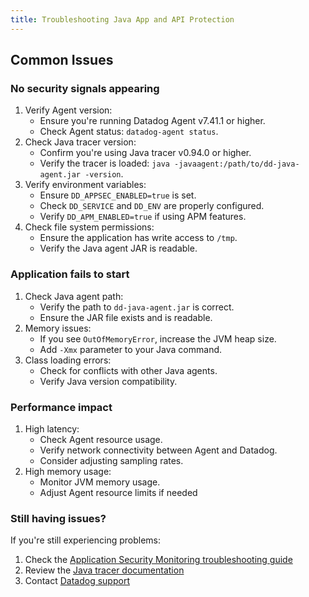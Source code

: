 ```yaml
---
title: Troubleshooting Java App and API Protection
---
```


## Common Issues

### No security signals appearing

1. Verify Agent version:
   - Ensure you're running Datadog Agent v7.41.1 or higher.
   - Check Agent status: `datadog-agent status`.
2. Check Java tracer version:
   - Confirm you're using Java tracer v0.94.0 or higher.
   - Verify the tracer is loaded: `java -javaagent:/path/to/dd-java-agent.jar -version`.
3. Verify environment variables:
   - Ensure `DD_APPSEC_ENABLED=true` is set.
   - Check `DD_SERVICE` and `DD_ENV` are properly configured.
   - Verify `DD_APM_ENABLED=true` if using APM features.
4. Check file system permissions:
   - Ensure the application has write access to `/tmp`.
   - Verify the Java agent JAR is readable.

### Application fails to start

1. Check Java agent path:
   - Verify the path to `dd-java-agent.jar` is correct.
   - Ensure the JAR file exists and is readable.
2. Memory issues:
   - If you see `OutOfMemoryError`, increase the JVM heap size.
   - Add `-Xmx` parameter to your Java command.
3. Class loading errors:
   - Check for conflicts with other Java agents.
   - Verify Java version compatibility.

### Performance impact

1. High latency:
   - Check Agent resource usage.
   - Verify network connectivity between Agent and Datadog.
   - Consider adjusting sampling rates.
2. High memory usage:
   - Monitor JVM memory usage.
   - Adjust Agent resource limits if needed

### Still having issues?

If you're still experiencing problems:
1. Check the [Application Security Monitoring troubleshooting guide][1]
2. Review the [Java tracer documentation][2]
3. Contact [Datadog support][3]

[1]: /security/application_security/troubleshooting
[2]: /tracing/trace_collection/compatibility/java
[3]: /help
